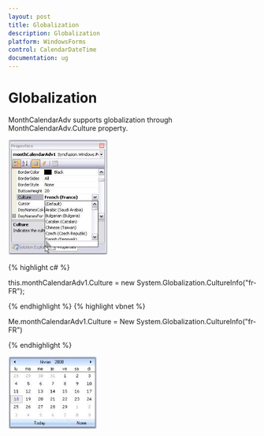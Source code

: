 ```yaml
---
layout: post
title: Globalization
description: Globalization
platform: WindowsForms
control: CalendarDateTime 
documentation: ug
---
```

# Globalization

MonthCalendarAdv supports globalization through MonthCalendarAdv.Culture property.

![](CalendarDateTime_images/Overview_img171.jpeg) 




{% highlight c#  %}


this.monthCalendarAdv1.Culture = new System.Globalization.CultureInfo("fr-FR");

{% endhighlight  %}
{% highlight vbnet  %}





Me.monthCalendarAdv1.Culture = New System.Globalization.CultureInfo("fr-FR")

{% endhighlight   %}

![](CalendarDateTime_images/Overview_img172.jpeg) 
